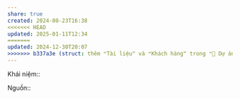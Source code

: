 ```yaml
---
share: true
created: 2024-08-23T16:38
<<<<<<< HEAD
updated: 2025-01-11T12:34
=======
updated: 2024-12-30T20:07
>>>>>>> b337a3e (struct: thêm ❝Tài liệu❞ và ❝Khách hàng❞ trong ❝📐 Dự án/Giúp nhau thoát nợ/❞)
---
```

Khái niệm:: 

Nguồn:: 
